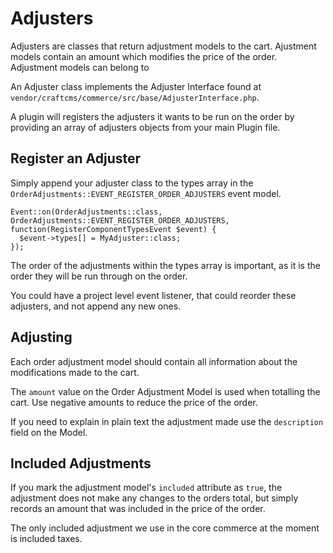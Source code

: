 # Adjusters

Adjusters are classes that return adjustment models to the cart. Ajustment models contain an amount which modifies the price of the order. Adjustment models can belong to 

An Adjuster class implements the Adjuster Interface found at `vendor/craftcms/commerce/src/base/AdjusterInterface.php`.

A plugin will registers the adjusters it wants to be run on the order by providing an array of adjusters objects from your main Plugin file.

## Register an Adjuster

Simply append your adjuster class to the types array in the `OrderAdjustments::EVENT_REGISTER_ORDER_ADJUSTERS` event model.

```
Event::on(OrderAdjustments::class, OrderAdjustments::EVENT_REGISTER_ORDER_ADJUSTERS, function(RegisterComponentTypesEvent $event) {
  $event->types[] = MyAdjuster::class;
});
```

The order of the adjustments within the types array is important, as it is the order they will be run through on the order. 

You could have a project level event listener, that could reorder these adjusters, and not append any new ones.

## Adjusting

Each order adjustment model should contain all information about the modifications made to the cart.

The `amount` value on the Order Adjustment Model is used when totalling the cart. Use negative amounts to reduce the price of the order.

If you need to explain in plain text the adjustment made use the `description` field on the Model.

## Included Adjustments

If you mark the adjustment model's `included` attribute as `true`, the adjustment does not make any changes to the orders total, but simply records an amount that was included in the price of the order.

The only included adjustment we use in the core commerce at the moment is included taxes.
